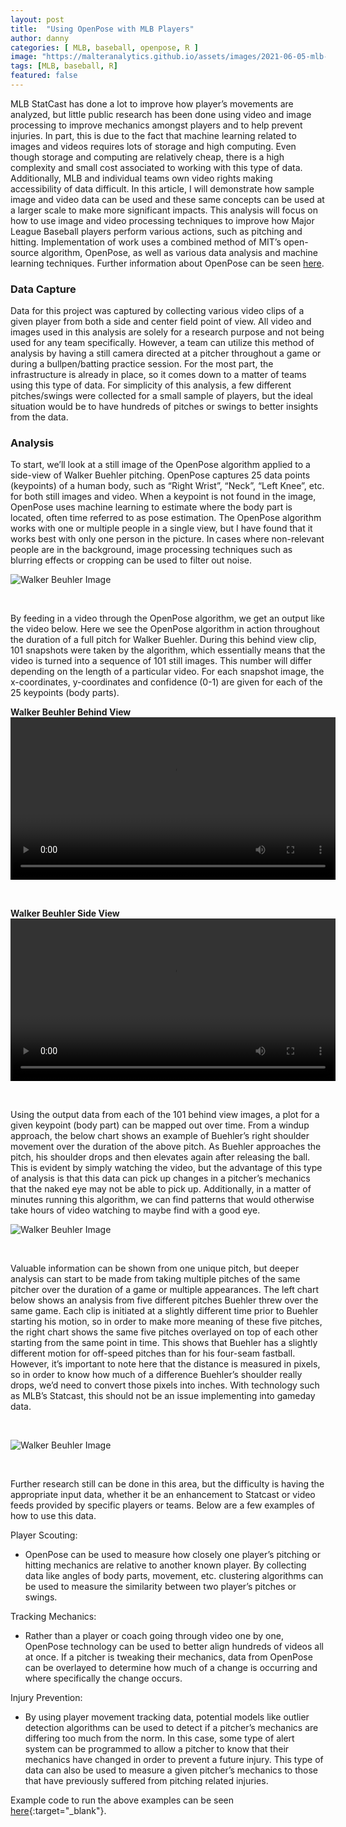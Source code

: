 ```yaml
---
layout: post
title:  "Using OpenPose with MLB Players"
author: danny
categories: [ MLB, baseball, openpose, R ]
image: "https://malteranalytics.github.io/assets/images/2021-06-05-mlb-openpose/trout.png"
tags: [MLB, baseball, R]
featured: false
---
```



MLB StatCast has done a lot to improve how player’s movements are analyzed, but little public research has been done using video and image processing to improve mechanics amongst players and to help prevent injuries.  In part, this is due to the fact that machine learning related to images and videos requires lots of storage and high computing.  Even though storage and computing are relatively cheap, there is a high complexity and small cost associated to working with this type of data. Additionally, MLB and individual teams own video rights making accessibility of data difficult. In this article, I will demonstrate how sample image and video data can be used and these same concepts can be used at a larger scale to make more significant impacts.  This analysis will focus on how to use image and video processing techniques to improve how Major League Baseball players perform various actions, such as pitching and hitting.  Implementation of work uses a combined method of MIT’s open-source algorithm, OpenPose, as well as various data analysis and machine learning techniques.  Further information about OpenPose can be seen [here](https://github.com/CMU-Perceptual-Computing-Lab/openpose).
  
### Data Capture

Data for this project was captured by collecting various video clips of a given player from both a side and center field point of view.  All video and images used in this analysis are solely for a research purpose and not being used for any team specifically.  However, a team can utilize this method of analysis by having a still camera directed at a pitcher throughout a game or during a bullpen/batting practice session.  For the most part, the infrastructure is already in place, so it comes down to a matter of teams using this type of data.  For simplicity of this analysis, a few different pitches/swings were collected for a small sample of players, but the ideal situation would be to have hundreds of pitches or swings to better insights from the data.
  
  
### Analysis 
To start, we’ll look at a still image of the OpenPose algorithm applied to a side-view of Walker Buehler pitching.  OpenPose captures 25 data points (keypoints) of a human body, such as “Right Wrist”, “Neck”, “Left Knee”, etc. for both still images and video.  When a keypoint is not found in the image, OpenPose uses machine learning to estimate where the body part is located, often time referred to as pose estimation. The OpenPose algorithm works with one or multiple people in a single view, but I have found that it works best with only one person in the picture. In cases where non-relevant people are in the background, image processing techniques such as blurring effects or cropping can be used to filter out noise.


![Walker Beuhler Image](/assets/images/2021-06-05-mlb-openpose/beuhler1.png)  
  
<br>

By feeding in a video through the OpenPose algorithm, we get an output like the video below.  Here we see the OpenPose algorithm in action throughout the duration of a full pitch for Walker Buehler. During this behind view clip, 101 snapshots were taken by the algorithm, which essentially means that the video is turned into a sequence of 101 still images.  This number will differ depending on the length of a particular video.  For each snapshot image, the x-coordinates, y-coordinates and confidence (0-1) are given for each of the 25 keypoints (body parts). 

<b>Walker Beuhler Behind View</b>
<video width="520" controls>
<source src="/assets/images/2021-06-05-mlb-openpose/walker_beuhler2.mp4">
</video>  

<br>

<b>Walker Beuhler Side View</b>
<video width="520" controls>
<source src="/assets/images/2021-06-05-mlb-openpose/buehler_side_output.mp4">
</video>  

<br>
  
Using the output data from each of the 101 behind view images, a plot for a given keypoint (body part) can be mapped out over time.  From a windup approach, the below chart shows an example of Buehler’s right shoulder movement over the duration of the above pitch.  As Buehler approaches the pitch, his shoulder drops and then elevates again after releasing the ball.  This is evident by simply watching the video, but the advantage of this type of analysis is that this data can pick up changes in a pitcher’s mechanics that the naked eye may not be able to pick up.  Additionally, in a matter of minutes running this algorithm, we can find patterns that would otherwise take hours of video watching to maybe find with a good eye.

![Walker Beuhler Image](/assets/images/2021-06-05-mlb-openpose/beuhler2.png)  

<br>

Valuable information can be shown from one unique pitch, but deeper analysis can start to be made from taking multiple pitches of the same pitcher over the duration of a game or multiple appearances.  The left chart below shows an analysis from five different pitches Buehler threw over the same game.  Each clip is initiated at a slightly different time prior to Buehler starting his motion, so in order to make more meaning of these five pitches, the right chart shows the same five pitches overlayed on top of each other starting from the same point in time.  This shows that Buehler has a slightly different motion for off-speed pitches than for his four-seam fastball.  However, it’s important to note here that the distance is measured in pixels, so in order to know how much of a difference Buehler’s shoulder really drops, we’d need to convert those pixels into inches.  With technology such as MLB’s Statcast, this should not be an issue implementing into gameday data.

<br>

![Walker Beuhler Image](/assets/images/2021-06-05-mlb-openpose/beuhler5.png)  

<br>

Further research still can be done in this area, but the difficulty is having the appropriate input data, whether it be an enhancement to Statcast or video feeds provided by specific players or teams.  Below are a few examples of how to use this data.

Player Scouting:
  - OpenPose can be used to measure how closely one player’s pitching or hitting mechanics are relative to another known player. By collecting data like angles of body parts, movement, etc. clustering algorithms can be used to measure the similarity between two player’s pitches or swings.


Tracking Mechanics:
  - Rather than a player or coach going through video one by one, OpenPose technology can be used to better align hundreds of videos all at once. If a pitcher is tweaking their mechanics, data from OpenPose can be overlayed to determine how much of a change is occurring and where specifically the change occurs.


Injury Prevention:
  - By using player movement tracking data, potential models like outlier detection algorithms can be used to detect if a pitcher’s mechanics are differing too much from the norm. In this case, some type of alert system can be programmed to allow a pitcher to know that their mechanics have changed in order to prevent a future injury. This type of data can also be used to measure a given pitcher’s mechanics to those that have previously suffered from pitching related injuries.


Example code to run the above examples can be seen [here](https://github.com/malteranalytics/malteranalytics.github.io/blob/master/research/OpenPose.ipynb){:target="_blank"}.


